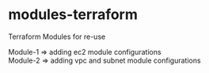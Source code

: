 # modules-terraform
Terraform Modules for re-use

Module-1    => adding ec2 module configurations
<br/>
Module-2    => adding vpc and subnet module configurations
